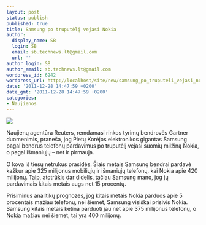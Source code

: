 ```yaml
---
layout: post
status: publish
published: true
title: Samsung po truputėlį vejasi Nokia
author:
  display_name: SB
  login: SB
  email: sb.technews.lt@gmail.com
  url: ''
author_login: SB
author_email: sb.technews.lt@gmail.com
wordpress_id: 6242
wordpress_url: http://localhost/site/new/samsung_po_truputeli_vejasi_nokia/
date: '2011-12-28 14:47:59 +0200'
date_gmt: '2011-12-28 14:47:59 +0200'
categories:
- Naujienos
---
```

<div class="imgright"><img src="http://technews.lt/upload/samsunggalaxysii01.jpg"  /></div>
<p>Naujienų agentūra Reuters, remdamasi rinkos tyrimų bendrovės Gartner duomenimis, praneša, jog Pietų Korėjos elektronikos gigantas Samsung pagal bendrus telefonų pardavimus po truputėlį vejasi suomių milžiną Nokia, o pagal išmaniųjų – net ir pirmauja.</p>
<p>O kova iš tiesų netrukus prasidės. Šiais metais Samsung bendrai pardavė kažkur apie 325 milijonus mobiliųjų ir išmaniųjų telefonų, kai Nokia apie 420 milijonų. Taip, atotrūkis dar didelis, tačiau Samsung mano, jog jų pardavimais kitais metais augs net 15 procentų.</p>
<p>Prisiminus analitikų prognozes, jog kitais metais Nokia parduos apie 5 procentais mažiau telefonų, nei šiemet, Samsung visiškai prisivis Nokia. Samsung kitais metais ketina parduoti jau net apie 375 milijonus telefonų, o Nokia mažiau nei šiemet, tai yra 400 milijonų.<br /></p>
